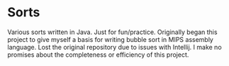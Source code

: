 # Sorts #

Various sorts written in Java. Just for fun/practice. Originally began this project to give myself a basis for writing
bubble sort in MIPS assembly language. Lost the original repository due to issues with Intellij.
I make no promises about the completeness or efficiency of this project.
